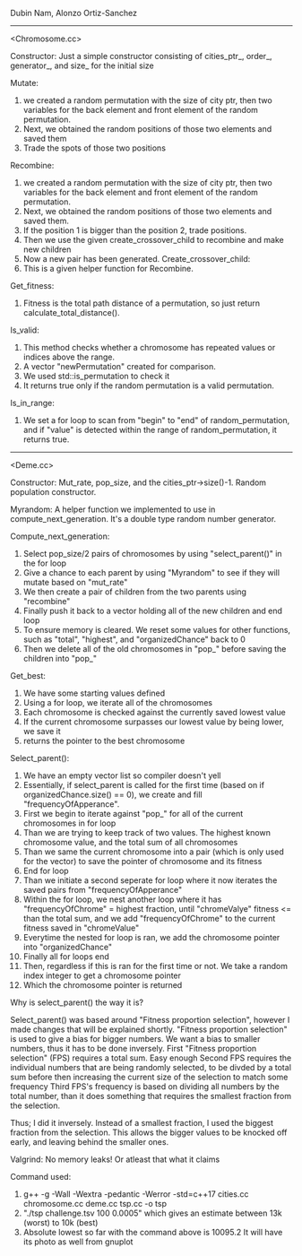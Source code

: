 Dubin Nam, Alonzo Ortiz-Sanchez

---------------------------------------------------------------------------------------------------- 

<Chromosome.cc>

Constructor:
Just a simple constructor consisting of cities_ptr_, order_, generator_, and size_ for the initial size

Mutate: 
1. we created a random permutation with the size of city ptr, then two variables for the back 
   element and front element of the random permutation. 
2. Next, we obtained the random positions of those two elements and saved them
3. Trade the spots of those two positions

Recombine:
1. we created a random permutation with the size of city ptr, then two variables for the back 
   element and front element of the random permutation. 
2. Next, we obtained the random positions of those two elements and saved them.
3. If the position 1 is bigger than the position 2, trade positions.
4. Then we use the given create_crossover_child to recombine and make new children
5. Now a new pair has been generated. 
Create_crossover_child:
1. This is a given helper function for Recombine.

Get_fitness: 
1. Fitness is the total path distance of a permutation, so just return calculate_total_distance().

Is_valid:
1. This method checks whether a chromosome has repeated values or indices above the range. 
2. A vector "newPermutation" created for comparison. 
3. We used std::is_permutation to check it 
4. It returns true only if the random permutation is a valid permutation.

Is_in_range:
1. We set a for loop to scan from "begin" to "end" of random_permutation, and if "value" is detected within the range of random_permutation, it returns true.

----------------------------------------------------------------------------------------------------
<Deme.cc>

Constructor:
Mut_rate, pop_size, and the cities_ptr->size()-1.
Random population constructor.

Myrandom:
A helper function we implemented to use in compute_next_generation. It's a double type random number generator.

Compute_next_generation:
1. Select pop_size/2 pairs of chromosomes by using "select_parent()" in the for loop
2. Give a chance to each parent by using "Myrandom" to see if they will mutate based on "mut_rate"
3. We then create a pair of children from the two parents using "recombine"
4. Finally push it back to a vector holding all of the new children and end loop
5. To ensure memory is cleared. We reset some values for other functions, such as "total", "highest", and "organizedChance" back to 0
6. Then we delete all of the old chromosomes in "pop_" before saving the children into "pop_"

Get_best:
1. We have some starting values defined
2. Using a for loop, we iterate all of the chromosomes
3. Each chromosome is checked against the currently saved lowest value
4. If the current chromosome surpasses our lowest value by being lower, we save it
5. returns the pointer to the best chromosome

Select_parent():
1. We have an empty vector list so compiler doesn't yell
2. Essentially, if select_parent is called for the first time (based on if organizedChance.size() == 0), we create and fill "frequencyOfApperance".
3. First we begin to iterate against "pop_" for all of the current chromosomes in for loop
4. Than we are trying to keep track of two values. The highest known chromosome value, and the total sum of all chromosomes
5. Than we same the current chromosome into a pair (which is only used for the vector) to save the pointer of chromosome and its fitness
6. End for loop
7. Than we initiate a second seperate for loop where it now iterates the saved pairs from "frequencyOfApperance"
8. Within the for loop, we nest another loop where it has "frequencyOfChrome" = highest fraction, until "chromeValye" fitness <= than the total sum, and we add "frequencyOfChrome" to the current fitness saved in "chromeValue"
9. Everytime the nested for loop is ran, we add the chromosome pointer into "organizedChance"
10. Finally all for loops end
11. Then, regardless if this is ran for the first time or not. We take a random index integer to get a chromosome pointer
12. Which the chromosome pointer is returned

Why is select_parent() the way it is?

Select_parent() was based around "Fitness proportion selection", however I made changes that will be explained shortly.
"Fitness proportion selection" is used to give a bias for bigger numbers. We want a bias to smaller numbers, thus it has to be done inversely.
First "Fitness proportion selection" (FPS) requires a total sum. Easy enough
Second FPS requires the individual numbers that are being randomly selected, to be divded by a total sum before then increasing the current size of the selection to match some frequency
Third FPS's frequency is based on dividing all numbers by the total number, than it does something that requires the smallest fraction from the selection.

Thus; I did it inversely. Instead of a smallest fraction, I used the biggest fraction from the selection.
This allows the bigger values to be knocked off early, and leaving behind the smaller ones.

Valgrind: No memory leaks! Or atleast that what it claims

Command used:
1. g++ -g -Wall -Wextra -pedantic -Werror -std=c++17 cities.cc chromosome.cc deme.cc tsp.cc -o tsp
2. "./tsp challenge.tsv 100 0.0005" which gives an estimate between 13k (worst) to 10k (best)
3. Absolute lowest so far with the command above is 10095.2 It will have its photo as well from gnuplot

